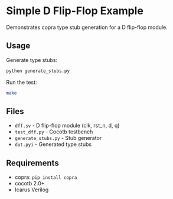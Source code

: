 # Simple D Flip-Flop Example

Demonstrates copra type stub generation for a D flip-flop module.

## Usage

Generate type stubs:
```bash
python generate_stubs.py
```

Run the test:
```bash
make
```

## Files

- `dff.sv` - D flip-flop module (clk, rst_n, d, q)
- `test_dff.py` - Cocotb testbench
- `generate_stubs.py` - Stub generator
- `dut.pyi` - Generated type stubs

## Requirements

- copra: `pip install copra`
- cocotb 2.0+
- Icarus Verilog 